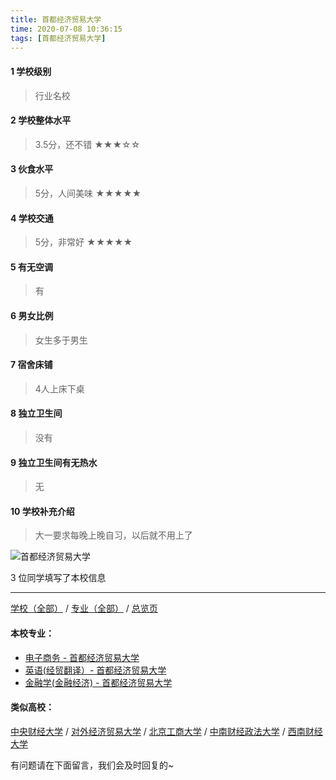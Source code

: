 ```yaml
---
title: 首都经济贸易大学
time: 2020-07-08 10:36:15
tags: [首都经济贸易大学]
---
```

#### 1 学校级别
> 行业名校


#### 2 学校整体水平
> 3.5分，还不错
★★★☆☆


#### 3 伙食水平
>  5分，人间美味
★★★★★


#### 4 学校交通
> 5分，非常好
★★★★★


#### 5 有无空调
> 有


#### 6 男女比例
> 女生多于男生

#### 7 宿舍床铺
> 4人上床下桌
 

#### 8 独立卫生间
> 没有


#### 9 独立卫生间有无热水
> 无


#### 10 学校补充介绍
> 大一要求每晚上晚自习，以后就不用上了



![首都经济贸易大学](http://upload-images.jianshu.io/upload_images/6510336-34db8dc70f248b15.jpg?imageMogr2/auto-orient/strip%7CimageView2/2/w/1240)

3 位同学填写了本校信息
***
[学校（全部）](https://univgo.github.io/2020/07/08/3efa6bcca419) / [专业（全部）](https://univgo.github.io/2020/07/08/2d4c6d3552c2) / [总览页](https://univgo.github.io/2020/07/08/445daeb4fa00)
#### 本校专业：
- [电子商务 - 首都经济贸易大学](https://univgo.github.io/2020/07/08/ba9db65b01c3)
- [英语(经贸翻译）- 首都经济贸易大学](https://univgo.github.io/2020/07/08/f125c53d8ec3)
- [金融学(金融经济) - 首都经济贸易大学](https://univgo.github.io/2020/07/08/532718bf9782)

#### 类似高校：
[中央财经大学](https://univgo.github.io/2020/07/08/中央财经大学) / [对外经济贸易大学](https://univgo.github.io/2020/07/08/对外经济贸易大学) /  [北京工商大学](https://univgo.github.io/2020/07/08/北京工商大学) / [中南财经政法大学](https://univgo.github.io/2020/07/08/中南财经政法大学) / [西南财经大学](https://univgo.github.io/2020/07/08/西南财经大学)


有问题请在下面留言，我们会及时回复的~
